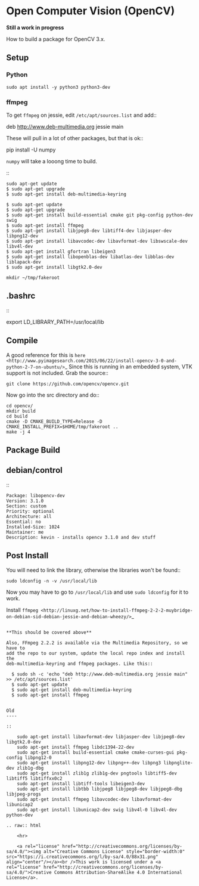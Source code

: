 # Open Computer Vision (OpenCV)

**Still a work in progress**

How to build a package for OpenCV 3.x.

## Setup

### Python

	sudo apt install -y python3 python3-dev

### ffmpeg

To get ``ffmpeg`` on jessie, edit ``/etc/apt/sources.list`` and add::

  deb http://www.deb-multimedia.org jessie main

These will pull in a lot of other packages, but that is ok::

  pip install -U numpy

``numpy`` will take a looong time to  build.

::

	sudo apt-get update
	$ sudo apt-get upgrade
	$ sudo apt-get install deb-multimedia-keyring

	$ sudo apt-get update
	$ sudo apt-get upgrade
	$ sudo apt-get install build-essential cmake git pkg-config python-dev swig
	$ sudo apt-get install ffmpeg
	$ sudo apt-get install libjpeg8-dev libtiff4-dev libjasper-dev libpng12-dev
	$ sudo apt-get install libavcodec-dev libavformat-dev libswscale-dev libv4l-dev
	$ sudo apt-get install gfortran libeigen3
	$ sudo apt-get install libopenblas-dev libatlas-dev libblas-dev liblapack-dev
	$ sudo apt-get install libgtk2.0-dev

	mkdir ~/tmp/fakeroot



.bashrc
----------

::

  export LD_LIBRARY_PATH=/usr/local/lib

Compile
---------

A good reference for this is `here <http://www.pyimagesearch.com/2015/06/22/install-opencv-3-0-and-python-2-7-on-ubuntu/>`_
Since this is running in an embedded system, VTK support is not included. Grab
the source::

	git clone https://github.com/opencv/opencv.git

Now go into the src directory and do::

	cd opencv/
	mkdir build
	cd build
	cmake -D CMAKE_BUILD_TYPE=Release -D CMAKE_INSTALL_PREFIX=$HOME/tmp/fakeroot ..
	make -j 4

Package Build
-------------

debian/control
---------------

::

	Package: libopencv-dev
	Version: 3.1.0
	Section: custom
	Priority: optional
	Architecture: all
	Essential: no
	Installed-Size: 1024
	Maintainer: me
	Description: kevin - installs opencv 3.1.0 and dev stuff

Post Install
--------------

You will need to link the library, otherwise the libraries won't be found::

	sudo ldconfig -n -v /usr/local/lib

Now you may have to go to ``/usr/local/lib`` and use ``sudo ldconfig`` for it to work.

Install `ffmpeg <http://linuxg.net/how-to-install-ffmpeg-2-2-2-muybridge-on-debian-sid-debian-jessie-and-debian-wheezy/>`_
~~~~~~~~~~~~~~~~~~~~~~~~~~~~~~~~~~~~~~~~~~~~~~~~~~~~~~~~~~~~~~~~~~~~~~~~~~~~~~~~~~~~~~~~~~~~~~~~~~~~~~~~~~~~~~~~~~~~~~~~~~~~~~~~

**This should be covered above**

Also, FFmpeg 2.2.2 is available via the Multimedia Repository, so we have to
add the repo to our system, update the local repo index and install the
deb-multimedia-keyring and ffmpeg packages. Like this::

  $ sudo sh -c 'echo "deb http://www.deb-multimedia.org jessie main" >> /etc/apt/sources.list'
  $ sudo apt-get update
  $ sudo apt-get install deb-multimedia-keyring
  $ sudo apt-get install ffmpeg


Old
----

::

	sudo apt-get install libavformat-dev libjasper-dev libjpeg8-dev libgtk2.0-dev
	sudo apt-get install ffmpeg libdc1394-22-dev
	sudo apt-get install build-essential cmake cmake-curses-gui pkg-config libpng12-0
	sudo apt-get install libpng12-dev libpng++-dev libpng3 libpnglite-dev zlib1g-dbg
	sudo apt-get install zlib1g zlib1g-dev pngtools libtiff5-dev libtiff5 libtiffxx0c2
	sudo apt-get install libtiff-tools libeigen3-dev
	sudo apt-get install libtbb libjpeg8 libjpeg8-dev libjpeg8-dbg libjpeg-progs
	sudo apt-get install ffmpeg libavcodec-dev libavformat-dev libunicap2
	sudo apt-get install libunicap2-dev swig libv4l-0 libv4l-dev python-dev

.. raw:: html

	<hr>

	<a rel="license" href="http://creativecommons.org/licenses/by-sa/4.0/"><img alt="Creative Commons License" style="border-width:0" src="https://i.creativecommons.org/l/by-sa/4.0/88x31.png" align="center"/></a><br />This work is licensed under a <a rel="license" href="http://creativecommons.org/licenses/by-sa/4.0/">Creative Commons Attribution-ShareAlike 4.0 International License</a>.

